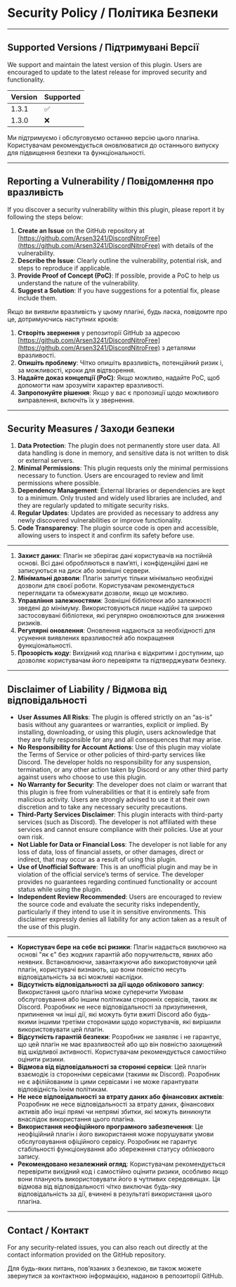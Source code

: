 # Security Policy / Політика Безпеки

---

## Supported Versions / Підтримувані Версії

We support and maintain the latest version of this plugin. Users are encouraged to update to the latest release for improved security and functionality.

| Version       | Supported          |
| ------------- | ------------------ |
| 1.3.1         | :white_check_mark: |
| 1.3.0         | :x:                |

Ми підтримуємо і обслуговуємо останню версію цього плагіна. Користувачам рекомендується оновлюватися до останнього випуску для підвищення безпеки та функціональності.

---

## Reporting a Vulnerability / Повідомлення про вразливість

If you discover a security vulnerability within this plugin, please report it by following the steps below:

1. **Create an Issue** on the GitHub repository at [https://github.com/Arsen3241/DiscordNitroFree](https://github.com/Arsen3241/DiscordNitroFree) with details of the vulnerability.
2. **Describe the Issue**: Clearly outline the vulnerability, potential risk, and steps to reproduce if applicable.
3. **Provide Proof of Concept (PoC)**: If possible, provide a PoC to help us understand the nature of the vulnerability.
4. **Suggest a Solution**: If you have suggestions for a potential fix, please include them.

Якщо ви виявили вразливість у цьому плагіні, будь ласка, повідомте про це, дотримуючись наступних кроків:

1. **Створіть звернення** у репозиторії GitHub за адресою [https://github.com/Arsen3241/DiscordNitroFree](https://github.com/Arsen3241/DiscordNitroFree) з деталями вразливості.
2. **Опишіть проблему**: Чітко опишіть вразливість, потенційний ризик і, за можливості, кроки для відтворення.
3. **Надайте доказ концепції (PoC)**: Якщо можливо, надайте PoC, щоб допомогти нам зрозуміти характер вразливості.
4. **Запропонуйте рішення**: Якщо у вас є пропозиції щодо можливого виправлення, включіть їх у звернення.

---

## Security Measures / Заходи безпеки

1. **Data Protection**: The plugin does not permanently store user data. All data handling is done in memory, and sensitive data is not written to disk or external servers.
2. **Minimal Permissions**: This plugin requests only the minimal permissions necessary to function. Users are encouraged to review and limit permissions where possible.
3. **Dependency Management**: External libraries or dependencies are kept to a minimum. Only trusted and widely used libraries are included, and they are regularly updated to mitigate security risks.
4. **Regular Updates**: Updates are provided as necessary to address any newly discovered vulnerabilities or improve functionality.
5. **Code Transparency**: The plugin source code is open and accessible, allowing users to inspect it and confirm its safety before use.
---
1. **Захист даних**: Плагін не зберігає дані користувачів на постійній основі. Всі дані обробляються в пам’яті, і конфіденційні дані не записуються на диск або зовнішні сервери.
2. **Мінімальні дозволи**: Плагін запитує тільки мінімально необхідні дозволи для своєї роботи. Користувачам рекомендується переглядати та обмежувати дозволи, якщо це можливо.
3. **Управління залежностями**: Зовнішні бібліотеки або залежності зведені до мінімуму. Використовуються лише надійні та широко застосовувані бібліотеки, які регулярно оновлюються для зниження ризиків.
4. **Регулярні оновлення**: Оновлення надаються за необхідності для усунення виявлених вразливостей або покращення функціональності.
5. **Прозорість коду**: Вихідний код плагіна є відкритим і доступним, що дозволяє користувачам його перевіряти та підтверджувати безпеку.

---

## Disclaimer of Liability / Відмова від відповідальності

- **User Assumes All Risks**: The plugin is offered strictly on an “as-is” basis without any guarantees or warranties, explicit or implied. By installing, downloading, or using this plugin, users acknowledge that they are fully responsible for any and all consequences that may arise.
- **No Responsibility for Account Actions**: Use of this plugin may violate the Terms of Service or other policies of third-party services like Discord. The developer holds no responsibility for any suspension, termination, or any other action taken by Discord or any other third party against users who choose to use this plugin.
- **No Warranty for Security**: The developer does not claim or warrant that this plugin is free from vulnerabilities or that it is entirely safe from malicious activity. Users are strongly advised to use it at their own discretion and to take any necessary security precautions.
- **Third-Party Services Disclaimer**: This plugin interacts with third-party services (such as Discord). The developer is not affiliated with these services and cannot ensure compliance with their policies. Use at your own risk.
- **Not Liable for Data or Financial Loss**: The developer is not liable for any loss of data, loss of financial assets, or other damages, direct or indirect, that may occur as a result of using this plugin.
- **Use of Unofficial Software**: This is an unofficial plugin and may be in violation of the official service’s terms of service. The developer provides no guarantees regarding continued functionality or account status while using the plugin.
- **Independent Review Recommended**: Users are encouraged to review the source code and evaluate the security risks independently, particularly if they intend to use it in sensitive environments. This disclaimer expressly denies all liability for any action taken as a result of the use of this plugin.
---
- **Користувач бере на себе всі ризики**: Плагін надається виключно на основі "як є" без жодних гарантій або поручительств, явних або неявних. Встановлюючи, завантажуючи або використовуючи цей плагін, користувачі визнають, що вони повністю несуть відповідальність за всі можливі наслідки.
- **Відсутність відповідальності за дії щодо облікового запису**: Використання цього плагіна може суперечити Умовам обслуговування або іншим політикам сторонніх сервісів, таких як Discord. Розробник не несе відповідальності за призупинення, припинення чи інші дії, які можуть бути вжиті Discord або будь-якими іншими третіми сторонами щодо користувачів, які вирішили використовувати цей плагін.
- **Відсутність гарантій безпеки**: Розробник не заявляє і не гарантує, що цей плагін не має вразливостей або що він повністю захищений від шкідливої активності. Користувачам рекомендується самостійно оцінити ризики.
- **Відмова від відповідальності за сторонні сервіси**: Цей плагін взаємодіє із сторонніми сервісами (такими як Discord). Розробник не є афілійованим із цими сервісами і не може гарантувати відповідність їхнім політикам.
- **Не несе відповідальності за втрату даних або фінансових активів**: Розробник не несе відповідальності за втрату даних, фінансових активів або інші прямі чи непрямі збитки, які можуть виникнути внаслідок використання цього плагіна.
- **Використання неофіційного програмного забезпечення**: Це неофіційний плагін і його використання може порушувати умови обслуговування офіційного сервісу. Розробник не гарантує стабільності функціонування або збереження статусу облікового запису.
- **Рекомендовано незалежний огляд**: Користувачам рекомендується перевірити вихідний код і самостійно оцінити ризики, особливо якщо вони планують використовувати його в чутливих середовищах. Ця відмова від відповідальності чітко виключає будь-яку відповідальність за дії, вчинені в результаті використання цього плагіна.

---

## Contact / Контакт

For any security-related issues, you can also reach out directly at the contact information provided on the GitHub repository.

Для будь-яких питань, пов’язаних з безпекою, ви також можете звернутися за контактною інформацією, наданою в репозиторії GitHub.
